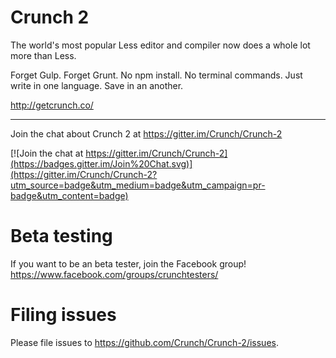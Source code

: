 Crunch 2
===
The world's most popular Less editor and compiler now does a whole lot more than Less.

Forget Gulp. Forget Grunt. No npm install. No terminal commands. Just write in one language. Save in an another.

http://getcrunch.co/

---

Join the chat about Crunch 2 at https://gitter.im/Crunch/Crunch-2

[![Join the chat at https://gitter.im/Crunch/Crunch-2](https://badges.gitter.im/Join%20Chat.svg)](https://gitter.im/Crunch/Crunch-2?utm_source=badge&utm_medium=badge&utm_campaign=pr-badge&utm_content=badge)

Beta testing
====
If you want to be an beta tester, join the Facebook group! https://www.facebook.com/groups/crunchtesters/

Filing issues
====
Please file issues to https://github.com/Crunch/Crunch-2/issues.
